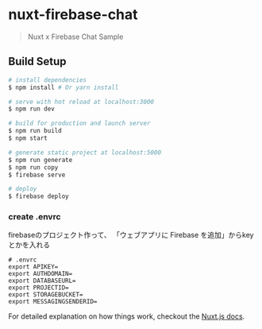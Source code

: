 # nuxt-firebase-chat

> Nuxt x Firebase Chat Sample

## Build Setup

``` bash
# install dependencies
$ npm install # Or yarn install

# serve with hot reload at localhost:3000
$ npm run dev

# build for production and launch server
$ npm run build
$ npm start

# generate static project at localhost:5000
$ npm run generate
$ npm run copy
$ firebase serve

# deploy
$ firebase deploy
```

### create .envrc
firebaseのプロジェクト作って、
「ウェブアプリに Firebase を追加」からkeyとかを入れる
```
# .envrc
export APIKEY=
export AUTHDOMAIN=
export DATABASEURL=
export PROJECTID=
export STORAGEBUCKET=
export MESSAGINGSENDERID=
```


For detailed explanation on how things work, checkout the [Nuxt.js docs](https://github.com/nuxt/nuxt.js).
